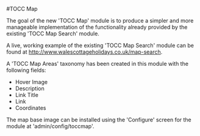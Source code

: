#TOCC Map

The goal of the new 'TOCC Map' module is to produce a simpler and more 
manageable implementation of the functionality already provided by the 
existing 'TOCC Map Search' module.

A live, working example of the existing 'TOCC Map Search' module can be
found at http://www.walescottageholidays.co.uk/map-search.

A 'TOCC Map Areas' taxonomy has been created in this module with the following
fields:
* Hover Image
* Description
* Link Title
* Link
* Coordinates

The map base image can be installed using the 'Configure' screen for the module
at 'admin/config/toccmap'.